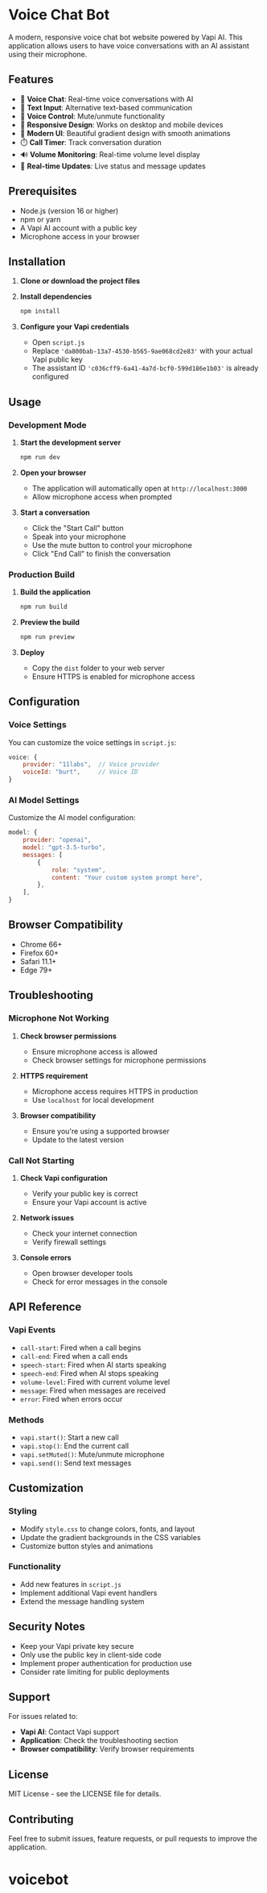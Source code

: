 # Voice Chat Bot

A modern, responsive voice chat bot website powered by Vapi AI. This application allows users to have voice conversations with an AI assistant using their microphone.

## Features

- 🎤 **Voice Chat**: Real-time voice conversations with AI
- 💬 **Text Input**: Alternative text-based communication
- 🎵 **Voice Control**: Mute/unmute functionality
- 📱 **Responsive Design**: Works on desktop and mobile devices
- 🎨 **Modern UI**: Beautiful gradient design with smooth animations
- ⏱️ **Call Timer**: Track conversation duration
- 🔊 **Volume Monitoring**: Real-time volume level display
- 🔄 **Real-time Updates**: Live status and message updates

## Prerequisites

- Node.js (version 16 or higher)
- npm or yarn
- A Vapi AI account with a public key
- Microphone access in your browser

## Installation

1. **Clone or download the project files**

2. **Install dependencies**
   ```bash
   npm install
   ```

3. **Configure your Vapi credentials**
   - Open `script.js`
   - Replace `'da800bab-13a7-4530-b565-9ae068cd2e83'` with your actual Vapi public key
   - The assistant ID `'c036cff9-6a41-4a7d-bcf0-599d186e1b03'` is already configured

## Usage

### Development Mode

1. **Start the development server**
   ```bash
   npm run dev
   ```

2. **Open your browser**
   - The application will automatically open at `http://localhost:3000`
   - Allow microphone access when prompted

3. **Start a conversation**
   - Click the "Start Call" button
   - Speak into your microphone
   - Use the mute button to control your microphone
   - Click "End Call" to finish the conversation

### Production Build

1. **Build the application**
   ```bash
   npm run build
   ```

2. **Preview the build**
   ```bash
   npm run preview
   ```

3. **Deploy**
   - Copy the `dist` folder to your web server
   - Ensure HTTPS is enabled for microphone access

## Configuration

### Voice Settings

You can customize the voice settings in `script.js`:

```javascript
voice: {
    provider: "11labs",  // Voice provider
    voiceId: "burt",     // Voice ID
}
```

### AI Model Settings

Customize the AI model configuration:

```javascript
model: {
    provider: "openai",
    model: "gpt-3.5-turbo",
    messages: [
        {
            role: "system",
            content: "Your custom system prompt here",
        },
    ],
}
```

## Browser Compatibility

- Chrome 66+
- Firefox 60+
- Safari 11.1+
- Edge 79+

## Troubleshooting

### Microphone Not Working

1. **Check browser permissions**
   - Ensure microphone access is allowed
   - Check browser settings for microphone permissions

2. **HTTPS requirement**
   - Microphone access requires HTTPS in production
   - Use `localhost` for local development

3. **Browser compatibility**
   - Ensure you're using a supported browser
   - Update to the latest version

### Call Not Starting

1. **Check Vapi configuration**
   - Verify your public key is correct
   - Ensure your Vapi account is active

2. **Network issues**
   - Check your internet connection
   - Verify firewall settings

3. **Console errors**
   - Open browser developer tools
   - Check for error messages in the console

## API Reference

### Vapi Events

- `call-start`: Fired when a call begins
- `call-end`: Fired when a call ends
- `speech-start`: Fired when AI starts speaking
- `speech-end`: Fired when AI stops speaking
- `volume-level`: Fired with current volume level
- `message`: Fired when messages are received
- `error`: Fired when errors occur

### Methods

- `vapi.start()`: Start a new call
- `vapi.stop()`: End the current call
- `vapi.setMuted()`: Mute/unmute microphone
- `vapi.send()`: Send text messages

## Customization

### Styling

- Modify `style.css` to change colors, fonts, and layout
- Update the gradient backgrounds in the CSS variables
- Customize button styles and animations

### Functionality

- Add new features in `script.js`
- Implement additional Vapi event handlers
- Extend the message handling system

## Security Notes

- Keep your Vapi private key secure
- Only use the public key in client-side code
- Implement proper authentication for production use
- Consider rate limiting for public deployments

## Support

For issues related to:
- **Vapi AI**: Contact Vapi support
- **Application**: Check the troubleshooting section
- **Browser compatibility**: Verify browser requirements

## License

MIT License - see the LICENSE file for details.

## Contributing

Feel free to submit issues, feature requests, or pull requests to improve the application.
# voicebot
